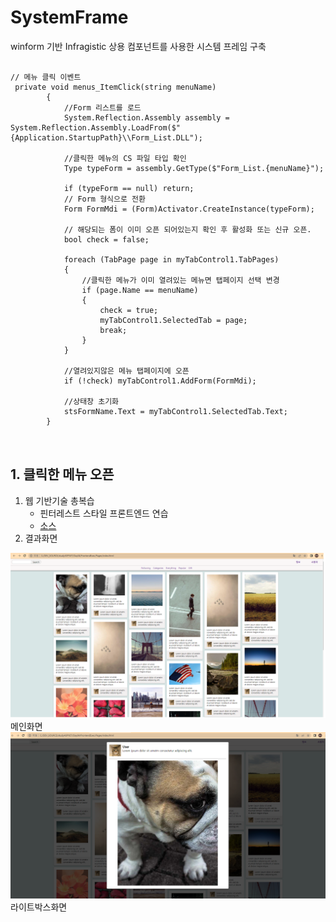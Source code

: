 # SystemFrame
winform 기반 Infragistic 상용 컴포넌트를 사용한 시스템 프레임 구축
<pre>
<code>
// 메뉴 클릭 이벤트
 private void menus_ItemClick(string menuName)
        {
            //Form 리스트를 로드
            System.Reflection.Assembly assembly = System.Reflection.Assembly.LoadFrom($"{Application.StartupPath}\\Form_List.DLL");

            //클릭한 메뉴의 CS 파일 타입 확인
            Type typeForm = assembly.GetType($"Form_List.{menuName}");

            if (typeForm == null) return;
            // Form 형식으로 전환
            Form FormMdi = (Form)Activator.CreateInstance(typeForm);

            // 해당되는 폼이 이미 오픈 되어있는지 확인 후 활성화 또는 신규 오픈.
            bool check = false;

            foreach (TabPage page in myTabControl1.TabPages)
            {
                //클릭한 메뉴가 이미 열려있는 메뉴면 탭페이지 선택 변경
                if (page.Name == menuName)
                {
                    check = true;
                    myTabControl1.SelectedTab = page;
                    break;
                }
            }

            //열려있지않은 메뉴 탭페이지에 오픈
            if (!check) myTabControl1.AddForm(FormMdi);
            
            //상태창 초기화
            stsFormName.Text = myTabControl1.SelectedTab.Text;
        }

</code>
</pre>






## 1. 클릭한 메뉴 오픈 
1. 웹 기반기술 총복습
   - 핀터레스트 스타일 프론트엔드 연습
   - [소스](https://github.com/JongWon112/studyASPNET/tree/main/Day04/FrontendExec/Pages)
2. 결과화면


![메인화면](https://raw.githubusercontent.com/JongWon112/studyASPNET/main/images/html_screen01.png)
메인화면
![라이트박스화면](https://github.com/JongWon112/studyASPNET/blob/main/images/html_screen03.png?raw=true)
라이트박스화면
